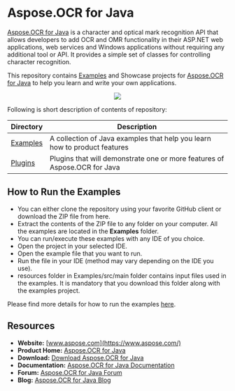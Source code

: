 # Aspose.OCR for Java

[Aspose.OCR for Java](https://products.aspose.com/ocr/java) is a character and optical mark recognition API that allows developers to add OCR and OMR functionality in their ASP.NET web applications, web services and Windows applications without requiring any additional tool or API. It provides a simple set of classes for controlling character recognition.

This repository contains [Examples](Examples) and Showcase projects for [Aspose.OCR for Java](https://products.aspose.com/ocr/java) to help you learn and write your own applications.

<p align="center">
  <a href="https://github.com/asposeocr/Aspose_OCR_Java/archive/master.zip">
    <img src="http://i.imgur.com/hwNhrGZ.png" />
  </a>
</p>

Following is short description of contents of repository:

Directory | Description
----------|------------
[Examples](Examples) | A collection of Java examples that help you learn how to product features
[Plugins](Plugins)  | Plugins that will demonstrate one or more features of Aspose.OCR for Java

## How to Run the Examples

* You can either clone the repository using your favorite GitHub client or download the ZIP file from here.
* Extract the contents of the ZIP file to any folder on your computer. All the examples are located in the **Examples** folder.
* You can run/execute these examples with any IDE of you choice.
* Open the project in your selected IDE.
* Open the example file that you want to run.
* Run the file in your IDE (method may vary depending on the IDE you use).
* resources folder in Examples/src/main folder contains input files used in the examples. It is mandatory that you download this folder along with the examples project.

Please find more details for how to run the examples [here](https://docs.aspose.com/display/OCRJAVA/How+to+Use+the+Examples).

## Resources

* **Website:** [www.aspose.com](https://www.aspose.com/)
* **Product Home:** [Aspose.OCR for Java](https://products.aspose.com/ocr/java)
* **Download:** [Download Aspose.OCR for Java](https://downloads.aspose.com/ocr/java)
* **Documentation:** [Aspose.OCR for Java Documentation](https://docs.aspose.com//display/OCRjava/Home)
* **Forum:** [Aspose.OCR for Java Forum](https://forum.aspose.com/c/ocr)
* **Blog:** [Aspose.OCR for Java Blog](https://blog.aspose.com/category/ocr/)
